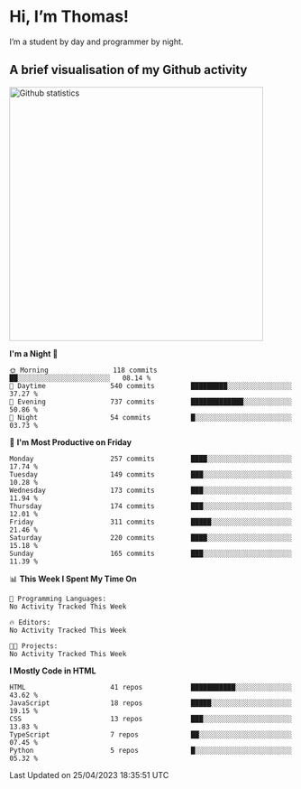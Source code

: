 # Hi, I’m Thomas!
I’m a student by day and programmer by night.

## A brief visualisation of my Github activity

<img title="My Github statistics" alt="Github statistics" width="450px" src="https://github-readme-stats.vercel.app/api?username=thomasrettig&show_icons=true&include_all_commits=true&count_private=true&&hide=issues&theme=tokyonight&border_radius=6px"/>

<!--START_SECTION:waka-->
**I'm a Night 🦉** 

```text
🌞 Morning                118 commits         ██░░░░░░░░░░░░░░░░░░░░░░░   08.14 % 
🌆 Daytime                540 commits         █████████░░░░░░░░░░░░░░░░   37.27 % 
🌃 Evening                737 commits         █████████████░░░░░░░░░░░░   50.86 % 
🌙 Night                  54 commits          █░░░░░░░░░░░░░░░░░░░░░░░░   03.73 % 
```
📅 **I'm Most Productive on Friday** 

```text
Monday                   257 commits         ████░░░░░░░░░░░░░░░░░░░░░   17.74 % 
Tuesday                  149 commits         ███░░░░░░░░░░░░░░░░░░░░░░   10.28 % 
Wednesday                173 commits         ███░░░░░░░░░░░░░░░░░░░░░░   11.94 % 
Thursday                 174 commits         ███░░░░░░░░░░░░░░░░░░░░░░   12.01 % 
Friday                   311 commits         █████░░░░░░░░░░░░░░░░░░░░   21.46 % 
Saturday                 220 commits         ████░░░░░░░░░░░░░░░░░░░░░   15.18 % 
Sunday                   165 commits         ███░░░░░░░░░░░░░░░░░░░░░░   11.39 % 
```


📊 **This Week I Spent My Time On** 

```text
💬 Programming Languages: 
No Activity Tracked This Week

🔥 Editors: 
No Activity Tracked This Week

🐱‍💻 Projects: 
No Activity Tracked This Week
```

**I Mostly Code in HTML** 

```text
HTML                     41 repos            ███████████░░░░░░░░░░░░░░   43.62 % 
JavaScript               18 repos            █████░░░░░░░░░░░░░░░░░░░░   19.15 % 
CSS                      13 repos            ███░░░░░░░░░░░░░░░░░░░░░░   13.83 % 
TypeScript               7 repos             ██░░░░░░░░░░░░░░░░░░░░░░░   07.45 % 
Python                   5 repos             █░░░░░░░░░░░░░░░░░░░░░░░░   05.32 % 
```




 Last Updated on 25/04/2023 18:35:51 UTC
<!--END_SECTION:waka-->
